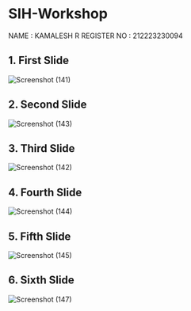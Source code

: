 # SIH-Workshop
NAME : KAMALESH R
REGISTER NO : 212223230094

## 1. First Slide
![Screenshot (141)](https://github.com/KAMALESHNITHYA/SIH-Workshop/assets/145743119/66a4c45c-62bc-4b1e-be25-43895e4d653c)
<BR>
## 2. Second Slide
![Screenshot (143)](https://github.com/KAMALESHNITHYA/SIH-Workshop/assets/145743119/fa38f9cf-93a7-4ed1-8adc-8673f84bd542)
<BR>
## 3. Third Slide
![Screenshot (142)](https://github.com/KAMALESHNITHYA/SIH-Workshop/assets/145743119/2c8c112a-681b-49f5-92fa-0e6c0d798103)
<BR>
## 4. Fourth Slide
![Screenshot (144)](https://github.com/KAMALESHNITHYA/SIH-Workshop/assets/145743119/a0b21201-92af-4f26-9f26-f849f040b104)
<BR>
## 5. Fifth Slide
![Screenshot (145)](https://github.com/KAMALESHNITHYA/SIH-Workshop/assets/145743119/20320ce0-91ee-4df9-a06c-d44d02778dc7)
<BR>
## 6. Sixth Slide
![Screenshot (147)](https://github.com/KAMALESHNITHYA/SIH-Workshop/assets/145743119/9d3adce5-75ba-439f-b9a9-264127524a05)
<BR>

